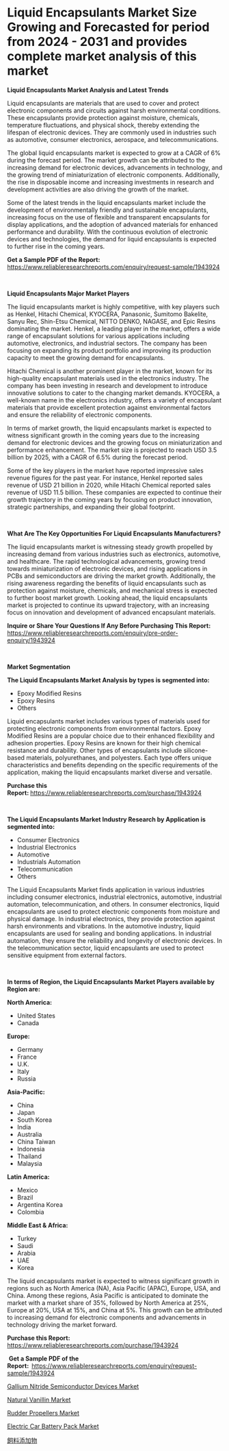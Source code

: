 <p><h1>Liquid Encapsulants Market Size Growing and Forecasted for period from 2024 - 2031 and provides complete market analysis of this market</h1></p><p><strong>Liquid Encapsulants Market Analysis and Latest Trends</strong></p>
<p><p>Liquid encapsulants are materials that are used to cover and protect electronic components and circuits against harsh environmental conditions. These encapsulants provide protection against moisture, chemicals, temperature fluctuations, and physical shock, thereby extending the lifespan of electronic devices. They are commonly used in industries such as automotive, consumer electronics, aerospace, and telecommunications.</p><p>The global liquid encapsulants market is expected to grow at a CAGR of 6% during the forecast period. The market growth can be attributed to the increasing demand for electronic devices, advancements in technology, and the growing trend of miniaturization of electronic components. Additionally, the rise in disposable income and increasing investments in research and development activities are also driving the growth of the market.</p><p>Some of the latest trends in the liquid encapsulants market include the development of environmentally friendly and sustainable encapsulants, increasing focus on the use of flexible and transparent encapsulants for display applications, and the adoption of advanced materials for enhanced performance and durability. With the continuous evolution of electronic devices and technologies, the demand for liquid encapsulants is expected to further rise in the coming years.</p></p>
<p><strong>Get a Sample PDF of the Report:&nbsp;</strong> <a href="https://www.reliableresearchreports.com/enquiry/request-sample/1943924">https://www.reliableresearchreports.com/enquiry/request-sample/1943924</a></p>
<p>&nbsp;</p>
<p><strong>Liquid Encapsulants Major Market Players</strong></p>
<p><p>The liquid encapsulants market is highly competitive, with key players such as Henkel, Hitachi Chemical, KYOCERA, Panasonic, Sumitomo Bakelite, Sanyu Rec, Shin-Etsu Chemical, NITTO DENKO, NAGASE, and Epic Resins dominating the market. Henkel, a leading player in the market, offers a wide range of encapsulant solutions for various applications including automotive, electronics, and industrial sectors. The company has been focusing on expanding its product portfolio and improving its production capacity to meet the growing demand for encapsulants.</p><p>Hitachi Chemical is another prominent player in the market, known for its high-quality encapsulant materials used in the electronics industry. The company has been investing in research and development to introduce innovative solutions to cater to the changing market demands. KYOCERA, a well-known name in the electronics industry, offers a variety of encapsulant materials that provide excellent protection against environmental factors and ensure the reliability of electronic components.</p><p>In terms of market growth, the liquid encapsulants market is expected to witness significant growth in the coming years due to the increasing demand for electronic devices and the growing focus on miniaturization and performance enhancement. The market size is projected to reach USD 3.5 billion by 2025, with a CAGR of 6.5% during the forecast period.</p><p>Some of the key players in the market have reported impressive sales revenue figures for the past year. For instance, Henkel reported sales revenue of USD 21 billion in 2020, while Hitachi Chemical reported sales revenue of USD 11.5 billion. These companies are expected to continue their growth trajectory in the coming years by focusing on product innovation, strategic partnerships, and expanding their global footprint.</p></p>
<p>&nbsp;</p>
<p><strong>What Are The Key Opportunities For Liquid Encapsulants Manufacturers?</strong></p>
<p><p>The liquid encapsulants market is witnessing steady growth propelled by increasing demand from various industries such as electronics, automotive, and healthcare. The rapid technological advancements, growing trend towards miniaturization of electronic devices, and rising applications in PCBs and semiconductors are driving the market growth. Additionally, the rising awareness regarding the benefits of liquid encapsulants such as protection against moisture, chemicals, and mechanical stress is expected to further boost market growth. Looking ahead, the liquid encapsulants market is projected to continue its upward trajectory, with an increasing focus on innovation and development of advanced encapsulant materials.</p></p>
<p><strong>Inquire or Share Your Questions If Any Before Purchasing This Report:</strong> <a href="https://www.reliableresearchreports.com/enquiry/pre-order-enquiry/1943924">https://www.reliableresearchreports.com/enquiry/pre-order-enquiry/1943924</a></p>
<p>&nbsp;</p>
<p><strong>Market Segmentation</strong></p>
<p><strong>The Liquid Encapsulants Market Analysis by types is segmented into:</strong></p>
<p><ul><li>Epoxy Modified Resins</li><li>Epoxy Resins</li><li>Others</li></ul></p>
<p><p>Liquid encapsulants market includes various types of materials used for protecting electronic components from environmental factors. Epoxy Modified Resins are a popular choice due to their enhanced flexibility and adhesion properties. Epoxy Resins are known for their high chemical resistance and durability. Other types of encapsulants include silicone-based materials, polyurethanes, and polyesters. Each type offers unique characteristics and benefits depending on the specific requirements of the application, making the liquid encapsulants market diverse and versatile.</p></p>
<p><strong>Purchase this Report:&nbsp;</strong><a href="https://www.reliableresearchreports.com/purchase/1943924">https://www.reliableresearchreports.com/purchase/1943924</a></p>
<p>&nbsp;</p>
<p><strong>The Liquid Encapsulants Market Industry Research by Application is segmented into:</strong></p>
<p><ul><li>Consumer Electronics</li><li>Industrial Electronics</li><li>Automotive</li><li>Industrials Automation</li><li>Telecommunication</li><li>Others</li></ul></p>
<p><p>The Liquid Encapsulants Market finds application in various industries including consumer electronics, industrial electronics, automotive, industrial automation, telecommunication, and others. In consumer electronics, liquid encapsulants are used to protect electronic components from moisture and physical damage. In industrial electronics, they provide protection against harsh environments and vibrations. In the automotive industry, liquid encapsulants are used for sealing and bonding applications. In industrial automation, they ensure the reliability and longevity of electronic devices. In the telecommunication sector, liquid encapsulants are used to protect sensitive equipment from external factors.</p></p>
<p>&nbsp;</p>
<p><strong>In terms of Region, the Liquid Encapsulants Market Players available by Region are:</strong></p>
<p>
    <p> <strong> North America: </strong>
        <ul>
            <li>United States</li>
            <li>Canada</li>
        </ul>
        </p> 
    <p> <strong> Europe: </strong>
        <ul>
            <li>Germany</li>
            <li>France</li>
            <li>U.K.</li>
            <li>Italy</li>
            <li>Russia</li>
        </ul>
        </p> 
    <p> <strong> Asia-Pacific: </strong>
        <ul>
            <li>China</li>
            <li>Japan</li>
            <li>South Korea</li>
            <li>India</li>
            <li>Australia</li>
            <li>China Taiwan</li>
            <li>Indonesia</li>
            <li>Thailand</li>
            <li>Malaysia</li>
        </ul>
        </p> 
    <p> <strong> Latin America: </strong>
        <ul>
            <li>Mexico</li>
            <li>Brazil</li>
            <li>Argentina Korea</li>
            <li>Colombia</li>
        </ul>
        </p> 
    <p> <strong> Middle East & Africa: </strong>
        <ul>
            <li>Turkey</li>
            <li>Saudi</li>
            <li>Arabia</li>
            <li>UAE</li>
            <li>Korea</li>
        </ul>
    </p>
    </p>
<p><p>The liquid encapsulants market is expected to witness significant growth in regions such as North America (NA), Asia Pacific (APAC), Europe, USA, and China. Among these regions, Asia Pacific is anticipated to dominate the market with a market share of 35%, followed by North America at 25%, Europe at 20%, USA at 15%, and China at 5%. This growth can be attributed to increasing demand for electronic components and advancements in technology driving the market forward.</p></p>
<p><strong>Purchase this Report: </strong><a href="https://www.reliableresearchreports.com/purchase/1943924">https://www.reliableresearchreports.com/purchase/1943924</a></p>
<p>&nbsp;<strong>Get a Sample PDF of the Report:&nbsp;&nbsp;</strong><a href="https://www.reliableresearchreports.com/enquiry/request-sample/1943924">https://www.reliableresearchreports.com/enquiry/request-sample/1943924</a></p>
<p><strong></strong></p>
<p><p><a href="https://issuu.com/reportprime-2/docs/gallium-nitride-semiconductor-devices-market-size-">Gallium Nitride Semiconductor Devices Market</a></p><p><a href="https://github.com/fiixsa/Market-Research-Report-List-1/blob/main/natural-vanillin-market.md">Natural Vanillin Market</a></p><p><a href="https://sore-arch-6db.notion.site/Rudder-Propellers-Market-Challenges-Opportunities-and-Growth-Drivers-and-Major-Market-Players-for-b9ec1c3795c54cb0b9ec459334ec5b46">Rudder Propellers Market</a></p><p><a href="https://view.publitas.com/reportprime-1/electric-car-battery-pack-market-size-market-share-and-global-market-analysis-report-2023-2030/">Electric Car Battery Pack Market</a></p><p><a href="https://github.com/bucuel854722/Market-Research-Report-List-1/blob/main/4773052191374.md">飼料添加物</a></p></p>